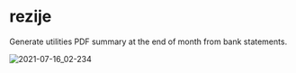 # rezije

Generate utilities PDF summary at the end of month from bank statements.

![2021-07-16_02-234](https://user-images.githubusercontent.com/1043015/125873913-7454446b-7773-41d8-af01-9f1630875569.png)

